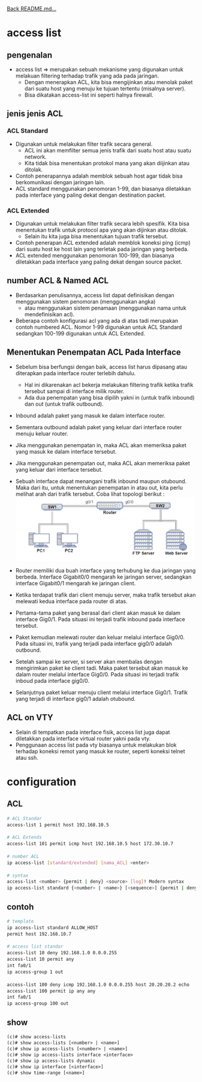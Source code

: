 <a href="../../README.md#back">Back README.md...</a>

# access list
## pengenalan
- access list => merupakan sebuah mekanisme yang digunakan untuk melakuan filtering terhadap trafik yang ada pada jaringan.
    - Dengan menerapkan ACL, kita bisa mengijinkan atau menolak paket dari suatu host yang menuju ke tujuan tertentu (misalnya server). 
    - Bisa dikatakan access-list ini seperti halnya firewall.

## jenis jenis ACL
### ACL Standard
- Digunakan untuk melakukan filter trafik secara general. 
    - ACL ini akan memfilter semua jenis trafik dari suatu host atau suatu network. 
    - Kita tidak bisa menentukan protokol mana yang akan diijinkan atau ditolak.
- Contoh penerapannya adalah memblok sebuah host agar tidak bisa berkomunikasi dengan jaringan lain.
- ACL standard menggunakan penomoran 1-99, dan biasanya diletakkan pada interface yang paling dekat dengan destination packet.

### ACL Extended
- Digunakan untuk melakukan filter trafik secara lebih spesifik. Kita bisa menentukan trafik untuk protocol apa yang akan dijinkan atau ditolak. 
    - Selain itu kita juga bisa menentukan tujuan trafik tersebut.
- Contoh penerapan ACL extended adalah memblok koneksi ping (icmp) dari suatu host ke host lain yang terletak pada jaringan yang berbeda.
- ACL extended menggunakan penomoran 100-199, dan biasanya diletakkan pada interface yang paling dekat dengan source packet.

## number ACL & Named ACL
- Berdasarkan penulisannya, access list dapat definisikan dengan menggunakan sistem penomoran (menggunakan angka)
    - atau menggunakan sistem penamaan (menggunakan nama untuk mendefinisikan acl).
- Beberapa contoh konfigurasi acl yang ada di atas tadi merupakan contoh numbered ACL. Nomor 1-99 digunakan untuk ACL Standard sedangkan 100-199 digunakan untuk ACL Extended.

## Menentukan Penempatan ACL Pada Interface
- Sebelum bisa berfungsi dengan baik, access list harus dipasang atau diterapkan pada interface router terlebih dahulu.
    - Hal ini dikarenakan acl bekerja melakukan filtering trafik ketika trafik tersebut sampai di interface milik router.
    - Ada dua penempatan yang bisa dipilih yakni in (untuk trafik inbound) dan out (untuk trafik outbound).
- Inbound adalah paket yang masuk ke dalam interface router. 
- Sementara outbound adalah paket yang keluar dari interface router menuju keluar router.
- Jika menggunakan penempatan in, maka ACL akan memeriksa paket yang masuk ke dalam interface tersebut.
- Jika menggunakan penempatan out, maka ACL akan memeriksa paket yang keluar dari interface tersebut.

- Sebuah interface dapat menangani trafik inbound maupun otubound. Maka dari itu, untuk menentukan penempatan in atau out, kita perlu melihat arah dari trafik tersebut. Coba lihat topologi berikut :
![alt text](image.png)
- Router memiliki dua buah interface yang terhubung ke dua jaringan yang berbeda. Interface Gigabit0/0 mengarah ke jaringan server, sedangkan interface Gigabit0/1 mengarah ke jaringan client.
- Ketika terdapat trafik dari client menuju server, maka trafik tersebut akan melewati kedua interface pada router di atas. 
- Pertama-tama paket yang berasal dari client akan masuk ke dalam interface Gig0/1. Pada situasi ini terjadi trafik inbound pada interface tersebut. 
- Paket kemudian melewati router dan keluar melalui interface Gig0/0. Pada situasi ini, trafik yang terjadi pada interface gig0/0 adalah outbound.
- Setelah sampai ke server, si server akan membalas dengan mengirimkan paket ke client tadi. Maka paket tersebut akan masuk ke dalam router melalui interface Gig0/0. Pada situasi ini terjadi trafik inboud pada interface gig0/0.
- Selanjutnya paket keluar menuju client melalui interface Gig0/1. Trafik yang terjadi di interface gig0/1 adalah otubound.

## ACL on VTY
- Selain di tempatkan pada interface fisik, access list juga dapat diletakkan pada interface virtual router yakni pada vty.
- Penggunaan access list pada vty biasanya untuk melakukan blok terhadap koneksi remot yang masuk ke router, seperti koneksi telnet atau ssh.

# configuration
## ACL
```bash
# ACL Standar
access-list 1 permit host 192.168.10.5

# ACL Extends
access-list 101 permit icmp host 192.168.10.5 host 172.30.10.7

# number ACL
ip access-list [standard/extended] [nama_ACL] <enter>

# syntax
access-list <number> {permit | deny} <source> [log]! Modern syntax
ip access-list standard {<number> | <name>} [<sequence>] {permit | deny} <source> [log]

```

## contoh
```bash
# template
ip access-list standard ALLOW_HOST 
permit host 192.168.10.7

# access list standar
access-list 10 deny 192.168.1.0 0.0.0.255
access-list 10 permit any
int fa0/1
ip access-group 1 out

access-list 100 deny icmp 192.168.1.0 0.0.0.255 host 20.20.20.2 echo
access-list 100 permit ip any any
int fa0/1
ip access-group 100 out
```

## show
```golang
(c)# show access-lists
(c)# show access-lists [<number> | <name>]
(c)# show ip access-lists [<number> | <name>]
(c)# show ip access-lists interface <interface>
(c)# show ip access-lists dynamic
(c)# show ip interface [<interface>]
(c)# show time-range [<name>]
```